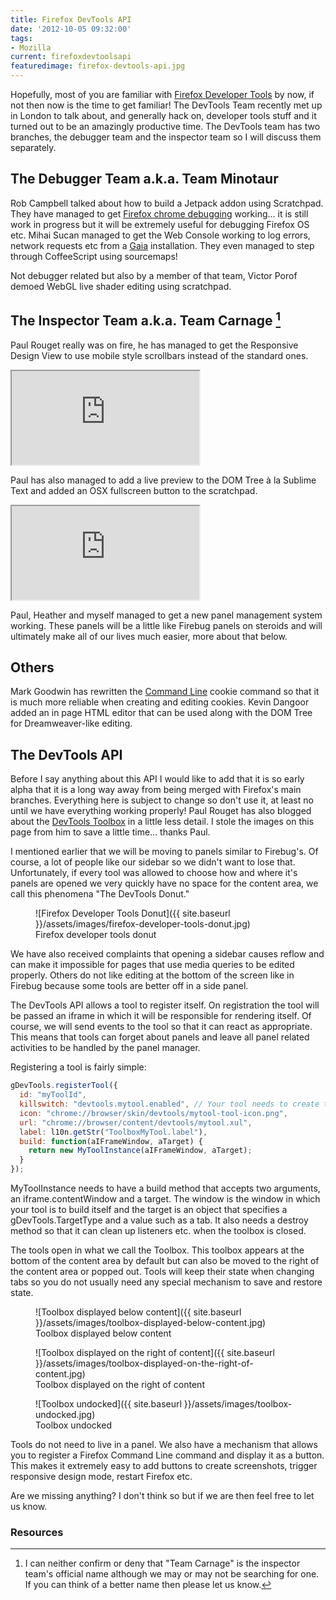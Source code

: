 ```yaml
---
title: Firefox DevTools API
date: '2012-10-05 09:32:00'
tags:
- Mozilla
current: firefoxdevtoolsapi
featuredimage: firefox-devtools-api.jpg
---
```


Hopefully, most of you are familiar with [Firefox Developer Tools](https://developer.mozilla.org/docs/Tools "Firefox Developer Tools") by now, if not then now is the time to get familiar!
The DevTools Team recently met up in London to talk about, and generally hack on, developer tools stuff and it turned out to be an amazingly productive time. The DevTools team has two branches, the debugger team and the inspector team so I will discuss them separately.

## The Debugger Team a.k.a. Team Minotaur

Rob Campbell talked about how to build a Jetpack addon using Scratchpad. They have managed to get [Firefox chrome debugging](http://blog.astithas.com/2012/10/debugging-firefox.html "Firefox chrome debugging") working... it is still work in progress but it will be extremely useful for debugging Firefox OS etc. Mihai Sucan managed to get the Web Console working to log errors, network requests etc from a [Gaia](https://wiki.mozilla.org/Gaia "Gaia") installation. They even managed to step through CoffeeScript using sourcemaps!

Not debugger related but also by a member of that team, Victor Porof demoed WebGL live shader editing using scratchpad.

## The Inspector Team a.k.a. Team Carnage [^carnage]

Paul Rouget really was on fire, he has managed to get the Responsive Design View to use mobile style scrollbars instead of the standard ones.

<iframe src="http://www.youtube.com/embed/M2y5S7p81jU?fs=1" allowfullscreen=""></iframe>

Paul has also managed to add a live preview to the DOM Tree à la Sublime Text and added an OSX fullscreen button to the scratchpad.

<iframe src="http://www.youtube.com/embed/61tQij_ox9k?fs=1" allowfullscreen=""></iframe>

Paul, Heather and myself managed to get a new panel management system working. These panels will be a little like Firebug panels on steroids and will ultimately make all of our lives much easier, more about that below.

## Others

Mark Goodwin has rewritten the [Command Line](https://developer.mozilla.org/docs/Tools/GCLI "The Firefox Command Line") cookie command so that it is much more reliable when creating and editing cookies. Kevin Dangoor added an in page HTML editor that can be used along with the DOM Tree for Dreamweaver-like editing.

## The DevTools API

Before I say anything about this API I would like to add that it is so early alpha that it is a long way away from being merged with Firefox's main branches. Everything here is subject to change so don't use it, at least no until we have everything working properly!
Paul Rouget has also blogged about the [DevTools Toolbox](http://paulrouget.com/e/devtools-toolbox/ "The DevTools Toolbox") in a little less detail. I stole the images on this page from him to save a little time... thanks Paul.

I mentioned earlier that we will be moving to panels similar to Firebug's. Of course, a lot of people like our sidebar so we didn't want to lose that. Unfortunately, if every tool was allowed to choose how and where it's panels are opened we very quickly have no space for the content area, we call this phenomena "The DevTools Donut."

<figure markdown="1">
  ![Firefox Developer Tools Donut]({{ site.baseurl }}/assets/images/firefox-developer-tools-donut.jpg)
  <figcaption>Firefox developer tools donut</figcaption>
</figure>

We have also received complaints that opening a sidebar causes reflow and can make it impossible for pages that use media queries to be edited properly. Others do not like editing at the bottom of the screen like in Firebug because some tools are better off in a side panel.

The DevTools API allows a tool to register itself. On registration the tool will be passed an iframe in which it will be responsible for rendering itself. Of course, we will send events to the tool so that it can react as appropriate. This means that tools can forget about panels and leave all panel related activities to be handled by the panel manager.

Registering a tool is fairly simple:

```js
gDevTools.registerTool({
  id: "myToolId",
  killswitch: "devtools.mytool.enabled", // Your tool needs to create this
  icon: "chrome://browser/skin/devtools/mytool-tool-icon.png",
  url: "chrome://browser/content/devtools/mytool.xul",
  label: l10n.getStr("ToolboxMyTool.label"),
  build: function(aIFrameWindow, aTarget) {
    return new MyToolInstance(aIFrameWindow, aTarget);
  }
});
```

MyToolInstance needs to have a build method that accepts two arguments, an iframe.contentWindow and a target. The window is the window in which your tool is to build itself and the target is an object that specifies a gDevTools.TargetType and a value such as a tab. It also needs a destroy method so that it can clean up listeners etc. when the toolbox is closed.

The tools open in what we call the Toolbox. This toolbox appears at the bottom of the content area by default but can also be moved to the right of the content area or popped out. Tools will keep their state when changing tabs so you do not usually need any special mechanism to save and restore state.

<figure markdown="1">
  ![Toolbox displayed below content]({{ site.baseurl }}/assets/images/toolbox-displayed-below-content.jpg)
  <figcaption>Toolbox displayed below content</figcaption>
</figure>

<figure markdown="1">
  ![Toolbox displayed on the right of content]({{ site.baseurl }}/assets/images/toolbox-displayed-on-the-right-of-content.jpg)
  <figcaption>Toolbox displayed on the right of content</figcaption>
</figure>

<figure markdown="1">
  ![Toolbox undocked]({{ site.baseurl }}/assets/images/toolbox-undocked.jpg)
  <figcaption>Toolbox undocked</figcaption>
</figure>

Tools do not need to live in a panel. We also have a mechanism that allows you to register a Firefox Command Line command and display it as a button. This makes it extremely easy to add buttons to create screenshots, trigger responsive design mode, restart Firefox etc.

Are we missing anything? I don't think so but if we are then feel free to let us know.

### Resources

[^carnage]: I can neither confirm or deny that "Team Carnage" is the inspector team's official name although we may or may not be searching for one. If you can think of a better name then please let us know.
